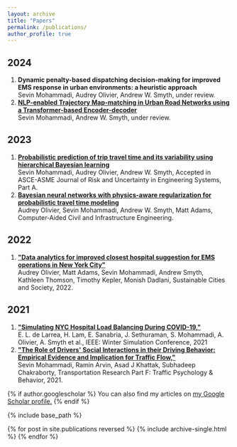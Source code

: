 ```yaml
---
layout: archive
title: "Papers"
permalink: /publications/
author_profile: true
---
```

2024
----
1. **Dynamic penalty-based dispatching decision-making for improved EMS response in urban environments: a heuristic approach**\
Sevin Mohammadi, Audrey Olivier, Andrew W. Smyth, under review.
2. [**NLP-enabled Trajectory Map-matching in Urban Road Networks using a Transformer-based Encoder-decoder**](https://doi.org/10.48550/arXiv.2404.12460)\
Sevin Mohammadi, Andrew W. Smyth, under review.

2023
----
1. [**Probabilistic prediction of trip travel time and its variability using hierarchical Bayesian learning**](https://doi.org/10.1061/AJRUA6.RUENG-981)\
Sevin Mohammadi, Audrey Olivier, Andrew W. Smyth, Accepted in ASCE-ASME Journal of Risk and Uncertainty in Engineering Systems, Part A.
2. [**Bayesian neural networks with physics-aware regularization for probabilistic travel time modeling**](https://doi.org/10.1111/mice.13047)\
Audrey Olivier, Sevin Mohammadi, Andrew W. Smyth, Matt Adams, Computer‐Aided Civil and Infrastructure Engineering.


2022
----
1. [**"Data analytics for improved closest hospital suggestion for EMS operations in New York City"**](https://www.sciencedirect.com/science/article/pii/S2210670722004188)\
Audrey Olivier, Matt Adams, Sevin Mohammadi, Andrew Smyth, Kathleen Thomson, Timothy Kepler, Monish Dadlani, Sustainable Cities and Society, 2022.


2021
----
1. [**"Simulating NYC Hospital Load Balancing During COVID-19,"**](https://doi.org/10.1109/WSC52266.2021.9715419)\
   E. L. de Larrea, H. Lam, E. Sanabria, J. Sethuraman, S. Mohammadi, A. Olivier, A. Smyth et al., IEEE: Winter Simulation Conference, 2021
2. [**"The Role of Drivers' Social Interactions in their Driving Behavior: Empirical Evidence and Implication for Traffic Flow,"**](https://doi.org/10.1016/j.trf.2021.04.002)\
   Sevin Mohammadi, Ramin Arvin, Asad J Khattak, Subhadeep Chakraborty, Transportation Research Part F: Traffic Psychology \& Behavior, 2021.


{% if author.googlescholar %}
  You can also find my articles on <u><a href="{{author.googlescholar}}">my Google Scholar profile</a>.</u>
{% endif %}

{% include base_path %}

{% for post in site.publications reversed %}
  {% include archive-single.html %}
{% endfor %}
